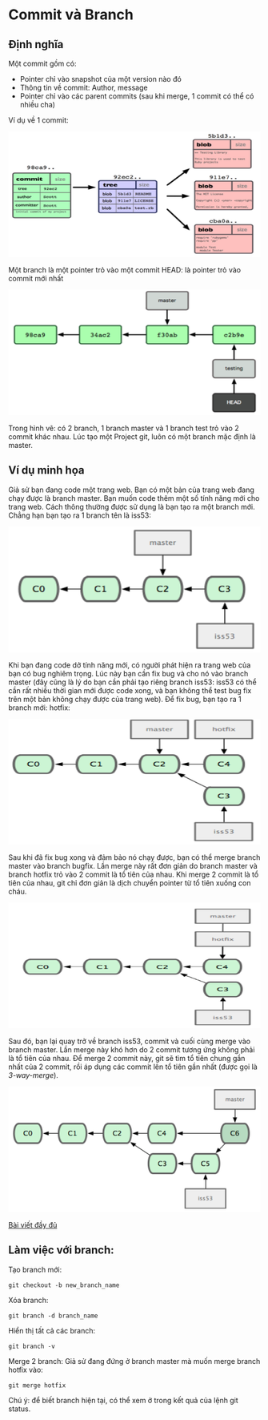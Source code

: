 # Commit và Branch

## Định nghĩa

Một commit gồm có:

* Pointer chỉ vào snapshot của một version nào đó
* Thông tin về commit: Author, message
* Pointer chỉ vào các parent commits (sau khi merge, 1 commit có thể có nhiều cha)

Ví dụ về 1 commit:

<img src="./../../../assets/img/git/commit_data.png" alt="Other version control system" width="566px" height="251px" />

Một branch là một pointer trỏ vào một commit
HEAD: là pointer trỏ vào commit mới nhất

<img src="./../../../assets/img/git/branch.png" alt="Other version control system" width="566px" height="251px" />

Trong hình vẽ: có 2 branch, 1 branch master và 1 branch test trỏ vào 2 commit khác nhau. Lúc tạo một Project git, luôn có một branch mặc định là master.

## Ví dụ minh họa

Giả sử bạn đang code một trang web. Bạn có một bản của trang web đang chạy được là branch master. Bạn muốn code thêm một số tính năng mới cho trang web. Cách thông thường được sử dụng là bạn tạo ra một branch mới. Chẳng hạn bạn tạo ra 1 branch tên là iss53:

<img src="./../../../assets/img/git/branch_ex1.png" alt="Other version control system" width="566px" height="251px" />

Khi bạn đang code dở tính năng mới, có người phát hiện ra trang web của bạn có bug nghiêm trọng. Lúc này bạn cần fix bug và cho nó vào branch master (đây cũng là lý do bạn cần phải tạo riêng branch iss53: iss53 có thể cần rất nhiều thời gian mới được code xong, và bạn không thể test bug fix trên một bản không chạy được của trang web). Để fix bug, bạn tạo ra 1 branch mới: hotfix:

<img src="./../../../assets/img/git/branch_ex2.png" alt="Other version control system" width="566px" height="251px" />

Sau khi đã fix bug xong và đảm bảo nó chạy được, bạn có thể merge branch master vào branch bugfix. Lần merge này rất đơn giản do branch master và branch hotfix trỏ vào 2 commit là tổ tiên của nhau. Khi merge 2 commit là tổ tiên của nhau, git chỉ đơn giản là dịch chuyển pointer từ tổ tiên xuống con cháu.

<img src="./../../../assets/img/git/branch_ex3.png" alt="Other version control system" width="566px" height="251px" />

Sau đó, bạn lại quay trở về branch iss53, commit và cuối cùng merge vào branch master. Lần merge này khó hơn do 2 commit tương ứng không phải là tổ tiên của nhau. Để merge 2 commit này, git sẽ tìm tổ tiên chung gần nhất của 2 commit, rồi áp dụng các commit lên tổ tiên gần nhất (được gọi là *3-way-merge*).

<img src="./../../../assets/img/git/branch_ex4.png" alt="Other version control system" width="566px" height="251px" />

[Bài viết đầy đủ](http://git-scm.com/book/en/v2/Git-Branching-Basic-Branching-and-Merging)

## Làm việc với branch:

Tạo branch mới:

```
git checkout -b new_branch_name
```

Xóa branch:

```
git branch -d branch_name
```

Hiển thị tất cả các branch:

```
git branch -v
```

Merge 2 branch: Giả sử đang đứng ở branch master mà muốn merge branch hotfix vào:

```
git merge hotfix
```

Chú ý: để biết branch hiện tại, có thể xem ở trong kết quả của lệnh git status.

